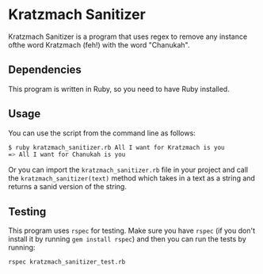 # Kratzmach Sanitizer

Kratzmach Sanitizer is a program that uses regex to remove any instance ofthe word Kratzmach (feh!) with the word "Chanukah".

## Dependencies

This program is written in Ruby, so you need to have Ruby installed.

## Usage

You can use the script from the command line as follows:

```bash
$ ruby kratzmach_sanitizer.rb All I want for Kratzmach is you
=> All I want for Chanukah is you
```

Or you can import the `kratzmach_sanitizer.rb` file in your project and call the `kratzmach_sanitizer(text)` method which takes in a text as a string and returns a sanid version of the string.

## Testing

This program uses `rspec` for testing. Make sure you have `rspec` (if you don't install it by running `gem install rspec`) and then you can run the tests by running:

```bash
rspec kratzmach_sanitizer_test.rb
```

